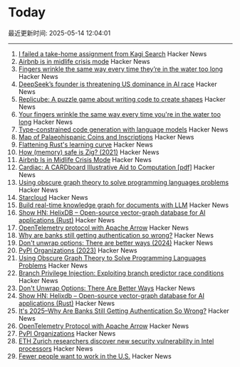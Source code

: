 # Today

最近更新时间: 2025-05-14 12:04:01

--- 
1. [I failed a take-home assignment from Kagi Search](https://bloggeroo.dev/articles/202504031434) Hacker News
2. [Airbnb is in midlife crisis mode](https://www.wired.com/story/airbnb-is-in-midlife-crisis-mode-reinvention-app-services/) Hacker News
3. [Fingers wrinkle the same way every time they’re in the water too long](https://www.binghamton.edu/news/story/5547/do-your-fingers-wrinkle-the-same-way-every-time-youre-in-the-water-too-long-new-research-says-yes) Hacker News
4. [DeepSeek’s founder is threatening US dominance in AI race](https://www.bloomberg.com/news/features/2025-05-13/deepseek-races-after-chatgpt-as-china-s-ai-industry-soars) Hacker News
5. [Replicube: A puzzle game about writing code to create shapes](https://store.steampowered.com/app/3401490/Replicube/) Hacker News
6. [Your fingers wrinkle the same way every time you're in the water too long](https://www.binghamton.edu/news/story/5547/do-your-fingers-wrinkle-the-same-way-every-time-youre-in-the-water-too-long-new-research-says-yes) Hacker News
7. [Type-constrained code generation with language models](https://arxiv.org/abs/2504.09246) Hacker News
8. [Map of Palaeohispanic Coins and Inscriptions](http://hesperia.ucm.es/consulta_hesperia/mapas.php) Hacker News
9. [Flattening Rust's learning curve](https://corrode.dev/blog/flattening-rusts-learning-curve/) Hacker News
10. [How (memory) safe is Zig? (2021)](https://www.scattered-thoughts.net/writing/how-safe-is-zig/) Hacker News
11. [Airbnb Is in Midlife Crisis Mode](https://www.wired.com/story/airbnb-is-in-midlife-crisis-mode-reinvention-app-services/) Hacker News
12. [Cardiac: A CARDboard Illustrative Aid to Computation [pdf]](https://www.cs.drexel.edu/~bls96/museum/CARDIAC_manual.pdf) Hacker News
13. [Using obscure graph theory to solve programming languages problems](https://reasonablypolymorphic.com/blog/solving-lcsa/) Hacker News
14. [Starcloud](https://www.ycombinator.com/companies/starcloud) Hacker News
15. [Build real-time knowledge graph for documents with LLM](https://cocoindex.io/blogs/knowledge-graph-for-docs/) Hacker News
16. [Show HN: HelixDB – Open-source vector-graph database for AI applications (Rust)](https://github.com/HelixDB/helix-db/) Hacker News
17. [OpenTelemetry protocol with Apache Arrow](https://opentelemetry.io/blog/2025/otel-arrow-phase-2/) Hacker News
18. [Why are banks still getting authentication so wrong?](https://jamal.haba.sh/its-2025-why-are-banks-still-getting-authentication-so-wrong/) Hacker News
19. [Don't unwrap options: There are better ways (2024)](https://corrode.dev/blog/rust-option-handling-best-practices/) Hacker News
20. [PyPI Organizations (2023)](https://blog.pypi.org/posts/2023-04-23-introducing-pypi-organizations/) Hacker News
21. [Using Obscure Graph Theory to Solve Programming Languages Problems](https://reasonablypolymorphic.com/blog/solving-lcsa/) Hacker News
22. [Branch Privilege Injection: Exploiting branch predictor race conditions](https://comsec.ethz.ch/research/microarch/branch-privilege-injection/) Hacker News
23. [Don't Unwrap Options: There Are Better Ways](https://corrode.dev/blog/rust-option-handling-best-practices/) Hacker News
24. [Show HN: Helixdb – Open-source vector-graph database for AI applications (Rust)](https://github.com/HelixDB/helix-db/) Hacker News
25. [It's 2025–Why Are Banks Still Getting Authentication So Wrong?](https://jamal.haba.sh/its-2025-why-are-banks-still-getting-authentication-so-wrong/) Hacker News
26. [OpenTelemetry Protocol with Apache Arrow](https://opentelemetry.io/blog/2025/otel-arrow-phase-2/) Hacker News
27. [PyPI Organizations](https://blog.pypi.org/posts/2023-04-23-introducing-pypi-organizations/) Hacker News
28. [ETH Zurich researchers discover new security vulnerability in Intel processors](https://ethz.ch/en/news-and-events/eth-news/news/2025/05/eth-zurich-researchers-discover-new-security-vulnerability-in-intel-processors.html) Hacker News
29. [Fewer people want to work in the U.S.](https://www.axios.com/2025/05/13/us-jobs-foreign-workers) Hacker News
